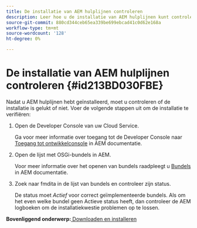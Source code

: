 ```yaml
---
title: De installatie van AEM hulplijnen controleren
description: Leer hoe u de installatie van AEM hulplijnen kunt controleren
source-git-commit: 880cd344ceb65ea339be699ebcad41c0d62e168a
workflow-type: tm+mt
source-wordcount: '128'
ht-degree: 0%

---
```


# De installatie van AEM hulplijnen controleren {#id213BD030FBE}

Nadat u AEM hulplijnen hebt geïnstalleerd, moet u controleren of de installatie is gelukt of niet. Voer de volgende stappen uit om de installatie te verifiëren:

1. Open de Developer Console van uw Cloud Service.

   Ga voor meer informatie over toegang tot de Developer Console naar [Toegang tot ontwikkelconsole](https://experienceleague.adobe.com/docs/experience-manager-learn/cloud-service/debugging/debugging-aem-as-a-cloud-service/developer-console.html) in AEM documentatie.

1. Open de lijst met OSGi-bundels in AEM.

   Voor meer informatie over het openen van bundels raadpleegt u [Bundels](https://experienceleague.adobe.com/docs/experience-manager-learn/cloud-service/debugging/debugging-aem-as-a-cloud-service/developer-console.html?lang=en#bundles) in AEM documentatie.

1. Zoek naar fmdita in de lijst van bundels en controleer zijn status.

   De status moet *Actief* voor correct geïmplementeerde bundels. Als om het even welke bundel geen Actieve status heeft, dan controleer de AEM logboeken om de installatiekwestie problemen op te lossen.


**Bovenliggend onderwerp:**[ Downloaden en installeren](download-install.md)

